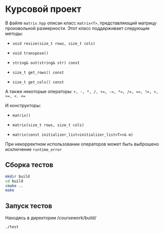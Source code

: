 # Курсовой проект

В файле `matrix.hpp` описан класс `matrix<T>`, представляющий матрицу произвольной размерности. Этот класс поддерживает следующие методы:

* `void resize(size_t rows, size_t cols)`

* `void transpose()`

* `string& out(string& str) const`

* `size_t get_rows() const`

* `size_t get_cols() const`

А также некоторые операторы: `+, -, *, /, +=, -=, *=, /=, ==, !=, >, >=, <. <=`

И конструкторы:

* `matrix()`

* `matrix(size_t rows, size_t cols)`

* `matrix(const initializer_list<initializer_list<T>>& m)`

При некорректном использовании операторов может быть выброшено исключение `runtime_error`

## Сборка тестов

```sh
mkdir build
cd build
cmake ..
make
```

## Запуск тестов

Находясь в директории /coursework/build/

```sh
./test
```
